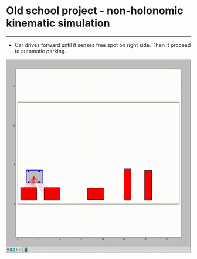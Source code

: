 # Old school project - non-holonomic kinematic simulation
---
 - Car drives forward until it senses free spot on right side. Then it proceed to automatic parking. 

<img src="video/example_parking.gif" width="928" height="528" />